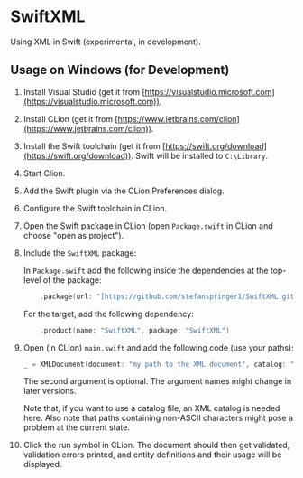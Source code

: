 # SwiftXML

Using XML in Swift (experimental, in development).

## Usage on Windows (for Development)

1. Install Visual Studio (get it from [https://visualstudio.microsoft.com](https://visualstudio.microsoft.com)).

2. Install CLion (get it from [https://www.jetbrains.com/clion](https://www.jetbrains.com/clion)).

3. Install the Swift toolchain (get it from [https://swift.org/download](https://swift.org/download)). Swift will be installed to `C:\Library`.

4. Start Clion.

5. Add the Swift plugin via the CLion Preferences dialog.

6. Configure the Swift toolchain in CLion.

7. Open the Swift package in CLion (open `Package.swift` in CLion and choose "open as project").

8. Include the `SwiftXML` package:
   
   In `Package.swift` add the following inside the dependencies at the top-level of the package:

    ```swift
        .package(url: "[https://github.com/stefanspringer1/SwiftXML.git](https://github.com/stefanspringer1/SwiftXML.git)", from: "0.0.1"),
    ```

    For the target, add the following dependency:

    ```swift
        .product(name: "SwiftXML", package: "SwiftXML")
    ```

9. Open (in CLion) `main.swift` and add the following code (use your paths):

    ```swift
    _ = XMLDocument(document: "my path to the XML document", catalog: "my path to the catalog")
    ```

    The second argument is optional. The argument names might change in later versions.

    Note that, if you want to use a catalog file, an XML catalog is needed here. Also note that paths containing non-ASCII characters might pose a problem at the current state.

10.  Click the run symbol in CLion. The document should then get validated, validation errors printed, and entity definitions and their usage will be displayed.